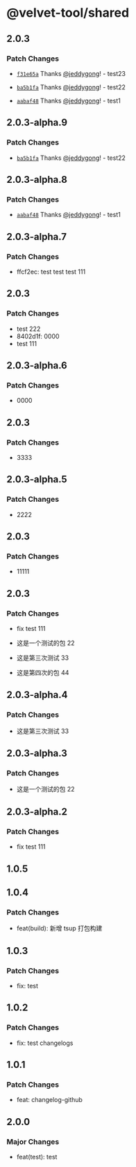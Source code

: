 # @velvet-tool/shared

## 2.0.3

### Patch Changes

- [`f31e65a`](https://github.com/jeddygong/velvet-tool/commit/f31e65a9b79c85e819eec81d328230c8bcac7afd) Thanks [@jeddygong](https://github.com/jeddygong)! - test23

- [`ba5b1fa`](https://github.com/jeddygong/velvet-tool/commit/ba5b1fa9ee90e1ea644a9a09bf6eda1857df11e5) Thanks [@jeddygong](https://github.com/jeddygong)! - test22

- [`aabaf48`](https://github.com/jeddygong/velvet-tool/commit/aabaf486a7c689f353d8b22d6d64de62659abe85) Thanks [@jeddygong](https://github.com/jeddygong)! - test1

## 2.0.3-alpha.9

### Patch Changes

- [`ba5b1fa`](https://github.com/jeddygong/velvet-tool/commit/ba5b1fa9ee90e1ea644a9a09bf6eda1857df11e5) Thanks [@jeddygong](https://github.com/jeddygong)! - test22

## 2.0.3-alpha.8

### Patch Changes

- [`aabaf48`](https://github.com/jeddygong/velvet-tool/commit/aabaf486a7c689f353d8b22d6d64de62659abe85) Thanks [@jeddygong](https://github.com/jeddygong)! - test1

## 2.0.3-alpha.7

### Patch Changes

- ffcf2ec: test test test 111

## 2.0.3

### Patch Changes

- test 222
- 8402d1f: 0000
- test 111

## 2.0.3-alpha.6

### Patch Changes

- 0000

## 2.0.3

### Patch Changes

- 3333

## 2.0.3-alpha.5

### Patch Changes

- 2222

## 2.0.3

### Patch Changes

- 11111

## 2.0.3

### Patch Changes

- fix test 111

- 这是一个测试的包 22

- 这是第三次测试 33

- 这是第四次的包 44

## 2.0.3-alpha.4

### Patch Changes

- 这是第三次测试 33

## 2.0.3-alpha.3

### Patch Changes

- 这是一个测试的包 22

## 2.0.3-alpha.2

### Patch Changes

- fix test 111

## 1.0.5

## 1.0.4

### Patch Changes

- feat(build): 新增 tsup 打包构建

## 1.0.3

### Patch Changes

- fix: test

## 1.0.2

### Patch Changes

- fix: test changelogs

## 1.0.1

### Patch Changes

- feat: changelog-github

## 2.0.0

### Major Changes

- feat(test): test
